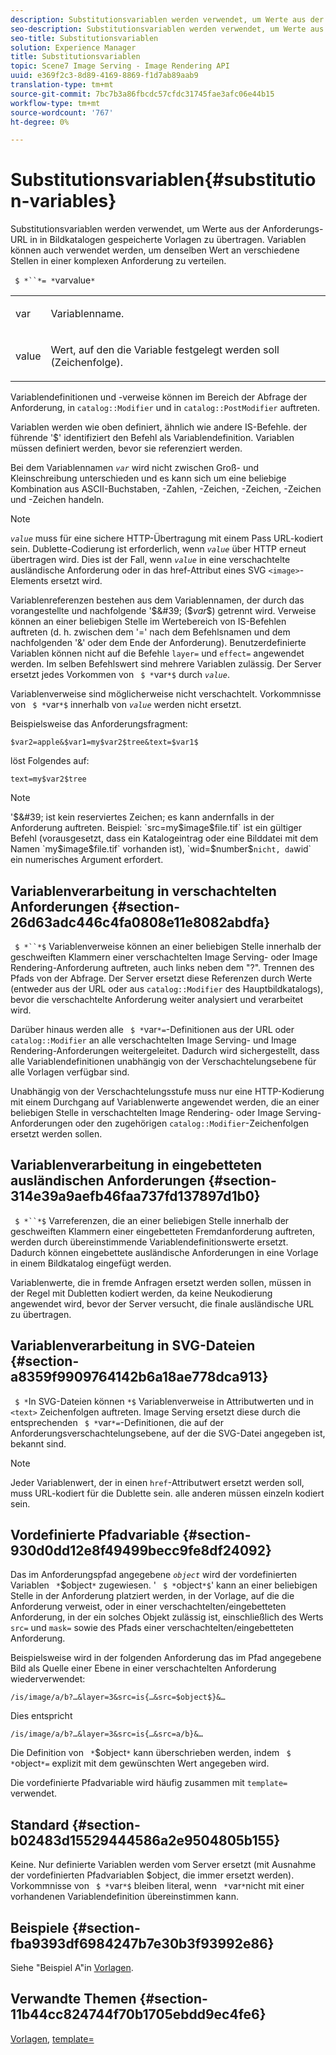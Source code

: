 ```yaml
---
description: Substitutionsvariablen werden verwendet, um Werte aus der Anforderungs-URL in in Bildkatalogen gespeicherte Vorlagen zu übertragen. Variablen können auch verwendet werden, um denselben Wert an verschiedene Stellen in einer komplexen Anforderung zu verteilen.
seo-description: Substitutionsvariablen werden verwendet, um Werte aus der Anforderungs-URL in in Bildkatalogen gespeicherte Vorlagen zu übertragen. Variablen können auch verwendet werden, um denselben Wert an verschiedene Stellen in einer komplexen Anforderung zu verteilen.
seo-title: Substitutionsvariablen
solution: Experience Manager
title: Substitutionsvariablen
topic: Scene7 Image Serving - Image Rendering API
uuid: e369f2c3-8d89-4169-8869-f1d7ab89aab9
translation-type: tm+mt
source-git-commit: 7bc7b3a86fbcdc57cfdc31745fae3afc06e44b15
workflow-type: tm+mt
source-wordcount: '767'
ht-degree: 0%

---
```



# Substitutionsvariablen{#substitution-variables}

Substitutionsvariablen werden verwendet, um Werte aus der Anforderungs-URL in in Bildkatalogen gespeicherte Vorlagen zu übertragen. Variablen können auch verwendet werden, um denselben Wert an verschiedene Stellen in einer komplexen Anforderung zu verteilen.

` $ *``*= *`varvalue`*`

<table id="simpletable_EFEC66C23CE949EFACDC415A954DF323"> 
 <tr class="strow"> 
  <td class="stentry"> <p> <span class="codeph"> <span class="varname"> var  </span> </span> </p> </td> 
  <td class="stentry"> <p>Variablenname. </p> </td> 
 </tr> 
 <tr class="strow"> 
  <td class="stentry"> <p> <span class="codeph"> <span class="varname"> value  </span> </span> </p> </td> 
  <td class="stentry"> <p>Wert, auf den die Variable festgelegt werden soll (Zeichenfolge). </p> </td> 
 </tr> 
</table>

Variablendefinitionen und -verweise können im Bereich der Abfrage der Anforderung, in `catalog::Modifier` und in `catalog::PostModifier` auftreten.

Variablen werden wie oben definiert, ähnlich wie andere IS-Befehle. der führende &#39;$&#39; identifiziert den Befehl als Variablendefinition. Variablen müssen definiert werden, bevor sie referenziert werden.

Bei dem Variablennamen *`var`* wird nicht zwischen Groß- und Kleinschreibung unterschieden und es kann sich um eine beliebige Kombination aus ASCII-Buchstaben, -Zahlen, -Zeichen, -Zeichen, -Zeichen und -Zeichen handeln.

>[!NOTE]
>
>*`value`* muss für eine sichere HTTP-Übertragung mit einem Pass URL-kodiert sein. Dublette-Codierung ist erforderlich, wenn *`value`* über HTTP erneut übertragen wird. Dies ist der Fall, wenn *`value`* in eine verschachtelte ausländische Anforderung oder in das href-Attribut eines SVG `<image>`-Elements ersetzt wird.

Variablenreferenzen bestehen aus dem Variablennamen, der durch das vorangestellte und nachfolgende &#39;$&#39; ($*var*$) getrennt wird. Verweise können an einer beliebigen Stelle im Wertebereich von IS-Befehlen auftreten (d. h. zwischen dem &#39;=&#39; nach dem Befehlsnamen und dem nachfolgenden &#39;&amp;&#39; oder dem Ende der Anforderung). Benutzerdefinierte Variablen können nicht auf die Befehle `layer=` und `effect=` angewendet werden. Im selben Befehlswert sind mehrere Variablen zulässig. Der Server ersetzt jedes Vorkommen von ` $ *`var`*$` durch *`value`*.

Variablenverweise sind möglicherweise nicht verschachtelt. Vorkommnisse von ` $ *`var`*$` innerhalb von *`value`* werden nicht ersetzt.

Beispielsweise das Anforderungsfragment:

`$var2=apple&$var1=my$var2$tree&text=$var1$`

löst Folgendes auf:

`text=my$var2$tree`

>[!NOTE]
>
>&#39;$&#39; ist kein reserviertes Zeichen; es kann andernfalls in der Anforderung auftreten. Beispiel: `src=my$image$file.tif` ist ein gültiger Befehl (vorausgesetzt, dass ein Katalogeintrag oder eine Bilddatei mit dem Namen `my$image$file.tif` vorhanden ist), `wid=$number$` nicht, da `wid` ein numerisches Argument erfordert.

## Variablenverarbeitung in verschachtelten Anforderungen {#section-26d63adc446c4fa0808e11e8082abdfa}

` $ *``*$` Variablenverweise können an einer beliebigen Stelle innerhalb der geschweiften Klammern einer verschachtelten Image Serving- oder Image Rendering-Anforderung auftreten, auch links neben dem &quot;?&quot;. Trennen des Pfads von der Abfrage. Der Server ersetzt diese Referenzen durch Werte (entweder aus der URL oder aus `catalog::Modifier` des Hauptbildkatalogs), bevor die verschachtelte Anforderung weiter analysiert und verarbeitet wird.

Darüber hinaus werden alle ` $ *`var`*=`-Definitionen aus der URL oder `catalog::Modifier` an alle verschachtelten Image Serving- und Image Rendering-Anforderungen weitergeleitet. Dadurch wird sichergestellt, dass alle Variablendefinitionen unabhängig von der Verschachtelungsebene für alle Vorlagen verfügbar sind.

Unabhängig von der Verschachtelungsstufe muss nur eine HTTP-Kodierung mit einem Durchgang auf Variablenwerte angewendet werden, die an einer beliebigen Stelle in verschachtelten Image Rendering- oder Image Serving-Anforderungen oder den zugehörigen `catalog::Modifier`-Zeichenfolgen ersetzt werden sollen.

## Variablenverarbeitung in eingebetteten ausländischen Anforderungen {#section-314e39a9aefb46faa737fd137897d1b0}

` $ *``*$` Varreferenzen, die an einer beliebigen Stelle innerhalb der geschweiften Klammern einer eingebetteten Fremdanforderung auftreten, werden durch übereinstimmende Variablendefinitionswerte ersetzt. Dadurch können eingebettete ausländische Anforderungen in eine Vorlage in einem Bildkatalog eingefügt werden.

Variablenwerte, die in fremde Anfragen ersetzt werden sollen, müssen in der Regel mit Dubletten kodiert werden, da keine Neukodierung angewendet wird, bevor der Server versucht, die finale ausländische URL zu übertragen.

## Variablenverarbeitung in SVG-Dateien {#section-a8359f9909764142b6a18ae778dca913}

` $ *`In SVG-Dateien können `*$` Variablenverweise in Attributwerten und in  `<text>` Zeichenfolgen auftreten. Image Serving ersetzt diese durch die entsprechenden ` $ *`var`*=`-Definitionen, die auf der Anforderungsverschachtelungsebene, auf der die SVG-Datei angegeben ist, bekannt sind.

>[!NOTE]
>
>Jeder Variablenwert, der in einen `href`-Attributwert ersetzt werden soll, muss URL-kodiert für die Dublette sein. alle anderen müssen einzeln kodiert sein.

## Vordefinierte Pfadvariable {#section-930d0dd12e8f49499becc9fe8df24092}

Das im Anforderungspfad angegebene *`object`* wird der vordefinierten Variablen ` *`$object`*` zugewiesen. &#39; ` $ *`object`*$`&#39; kann an einer beliebigen Stelle in der Anforderung platziert werden, in der Vorlage, auf die die Anforderung verweist, oder in einer verschachtelten/eingebetteten Anforderung, in der ein solches Objekt zulässig ist, einschließlich des Werts `src=` und `mask=` sowie des Pfads einer verschachtelten/eingebetteten Anforderung.

Beispielsweise wird in der folgenden Anforderung das im Pfad angegebene Bild als Quelle einer Ebene in einer verschachtelten Anforderung wiederverwendet:

`/is/image/a/b?…&layer=3&src=is{…&src=$object$}&…`

Dies entspricht

`/is/image/a/b?…&layer=3&src=is{…&src=a/b}&…`

Die Definition von ` *`$object`*` kann überschrieben werden, indem ` $ *`object`*=` explizit mit dem gewünschten Wert angegeben wird.

Die vordefinierte Pfadvariable wird häufig zusammen mit `template=` verwendet.

## Standard {#section-b02483d15529444586a2e9504805b155}

Keine. Nur definierte Variablen werden vom Server ersetzt (mit Ausnahme der vordefinierten Pfadvariablen $object, die immer ersetzt werden). Vorkommnisse von ` $ *`var`*$` bleiben literal, wenn ` *`var`*`nicht mit einer vorhandenen Variablendefinition übereinstimmen kann.

## Beispiele {#section-fba9393df6984247b7e30b3f93992e86}

Siehe &quot;Beispiel A&quot;in [Vorlagen](../../../../../is-api/http-ref/image-serving-api-ref/c-http-protocol-reference/c-templates/c-templates.md#concept-3cd2d2adae0e41b2979b9640244d4d3e).

## Verwandte Themen {#section-11b44cc824744f70b1705ebdd9ec4fe6}

[Vorlagen](../../../../../is-api/http-ref/image-serving-api-ref/c-http-protocol-reference/c-templates/c-templates.md#concept-3cd2d2adae0e41b2979b9640244d4d3e),  [template=](../../../../../is-api/http-ref/image-serving-api-ref/c-http-protocol-reference/c-command-reference/r-template.md#reference-3beccaa462a64bf0ba867e5c8fd0bd14)
